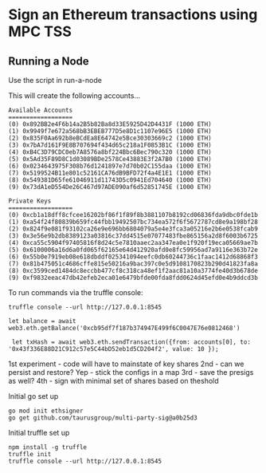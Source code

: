 # Sign an Ethereum transactions using MPC TSS

## Running a Node

Use the script in run-a-node 

This will create the following accounts...

```
Available Accounts
==================
(0) 0x892BB2e4F6b14a2B5b82Ba8d33E5925D42D4431F (1000 ETH)
(1) 0x9949f7e672a568bB3EBEB777D5e8D1c1107e96E5 (1000 ETH)
(2) 0x835F0Aa692b8eBCdEa8E64742e5Bce30303669c2 (1000 ETH)
(3) 0x7bA7d161F9E8B707694f434d65c218a1F0853B1C (1000 ETH)
(4) 0xB4C3D79CDC0eb7A8576a8bf224Bbc6Bec790c320 (1000 ETH)
(5) 0x5Ad35F89D8C1d03089BDe2578Ce43883E3f2A7B0 (1000 ETH)
(6) 0x0234643975F308b76d1241897e7d70b02C155daa (1000 ETH)
(7) 0x5199524B11e801c52161CA76dB9BFD72f4a4E1E1 (1000 ETH)
(8) 0x549381D65fe61046911d11743D5c0941Ed704640 (1000 ETH)
(9) 0x73dA1eD554De26C467d97ADE090af6d52851745E (1000 ETH)

Private Keys
==================
(0) 0xcb1a18dff8cfcee16202bf86f1f89f8b3881107b8192cd06836fda9dbc0fde1b
(1) 0xa54f24f80839b659fc44fbb19492507bc734ea572f6f5672787cd8e9a198bf28
(2) 0x824f9e081f93102ca26e9e696bb6804079a5e4e3fca3a05216e2b6e0538fcab9
(3) 0x3e56e9b2db8389123a03816c37dd4515e07077483fbe865156a2d8f6003b6725
(4) 0xca55c5904f97405816f8d24c5e7810aaec2aa347ea0e1f920f19eca05669ae7b
(5) 0x6100006a16d6a0fd065f62165e64d412920afd0e8fc59956ad7a9116e363b72e
(6) 0x55b0e7919eb08e618dbddf025341094eefc0db60244736c1faac1412d68868f3
(7) 0x81b475051c4686cffe815e50216a9bac397c0e5d9108170823b290d41823fa8a
(8) 0xc3599ced1484dc8eccbb477cf8c318ca48ef1f2aac81a10a3774fe40d3b678de
(9) 0xf9832eeac47db42efeb2eca01e6479bfde00fda8fdd0624d45efd0e4b9ddcd3b

```

To run commands via the truffle console:

```
truffle console --url http://127.0.0.1:8545

let balance = await web3.eth.getBalance('0xcb95df7f187b374947E499f6C0047E76e0812468')

 let txHash = await web3.eth.sendTransaction({from: accounts[0], to: '0x43f336E88D21C912c57e5C44bD52eb1d5CD204f2', value: 10 });

```

1st experiment - code will have to mainstate of key shares 
2nd - can we persist and restore? Yep - stick the configs in a map
3rd - save the presigs as well?
4th - sign with minimal set of shares based on theshold

Initial go set up

```
go mod init ethsigner
go get github.com/taurusgroup/multi-party-sig@a0b25d3
```

Initial truffle set up

```
npm install -g truffle
truffle init
truffle console --url http://127.0.0.1:8545
 ```
